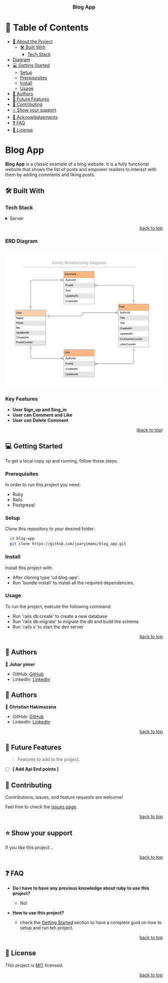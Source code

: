 <a name="readme-top"></a>

<div align="center">
  <h3><b>Blog App</b></h3>
</div>

<!-- TABLE OF CONTENTS -->

# 📗 Table of Contents

- [📖 About the Project](#about-project)
  - [🛠 Built With](#built-with)
    - [Tech Stack](#tech-stack)
- [Diagram](#diagram)   
- [💻 Getting Started](#getting-started)
  - [Setup](#setup)
  - [Prerequisites](#prerequisites)
  - [Install](#install)
  - [Usage](#usage)
- [👥 Authors](#authors)
- [🔭 Future Features](#future-features)
- [🤝 Contributing](#contributing)
- [⭐️ Show your support](#support)
- [🙏 Acknowledgements](#acknowledgements)
- [❓ FAQ](#faq)
- [📝 License](#license)

<!-- PROJECT DESCRIPTION -->

# Blog App <a name="about-project"></a>


**Blog App** is a classic example of a blog website. It is a fully functional website that shows the list of posts and empower readers to interact with them by adding comments and liking posts.

## 🛠 Built With <a name="built-with"></a>

### Tech Stack <a name="tech-stack"></a>

<details>
  <summary>Server</summary>
  <ul>
    <li><a href="https://www.ruby-lang.org/en/">Ruby</a></li>
  </ul>
</details>

<p align="right"><a href="#readme-top">back to top</a></p>

### ERD Diagram <a name="diagram">
![Preview](./app/assets/images/blog_app_erd.png)

<!-- Features -->

### Key Features <a id="key-features"></a>

- **User Sign_up and Sing_in**
- **User can Comment and Like**
- **User can Delete Comment**

<p align="right">(<a href="#readme-top">back to top</a>)</p>


<!-- GETTING STARTED -->

## 💻 Getting Started <a name="getting-started"></a>

To get a local copy up and running, follow these steps.

### Prerequisites

In order to run this project you need:

- Ruby
- Rails
- Postgresql

### Setup

Clone this repository to your desired folder:

```sh
  cd blog-app
  git clone https://github.com/juaryimami/blog_app.git
```

### Install

Install this project with:

- After cloning type 'cd blog-app'.
- Run 'bundle install' to install all the required dependencies.

### Usage

To run the project, execute the following command:
- Run 'rails db:create' to create a new database
- Run 'rails db:migrate' to migrate the db and build the schema
- Run 'rails s' to start the dev server

<p align="right"><a href="#readme-top">back to top</a></p>

<!-- AUTHORS -->

## 👥 Authors <a name="authors"></a>

👤 **Juhar yimer**

- GitHub: [GitHub](https://github.com/juaryimami)
- LinkedIn: [LinkedIn](https://www.linkedin.com/in/juhar-yimer)

## 👥 Authors <a name="authors"></a>

👤 **Christian Hakimazana**

- GitHub: [GitHub](https://github.com/juaryimami)
- LinkedIn: [LinkedIn](https://www.linkedin.com/in/juhar-yimer)



<p align="right"><a href="#readme-top">back to top</a></p>

<!-- FUTURE FEATURES -->

## 🔭 Future Features <a name="future-features"></a>

> Features to add to the project.
- [ ] **[ Add Api End points ]**


<!-- CONTRIBUTING -->

## 🤝 Contributing <a name="contributing"></a>

Contributions, issues, and feature requests are welcome!

Feel free to check the [issues page](../../issues/).

<p align="right"><a href="#readme-top">back to top</a></p>

<!-- SUPPORT -->

## ⭐️ Show your support <a name="support"></a>

If you like this project...

<p align="right"><a href="#readme-top">back to top</a></p>

<!-- FAQ (optional) -->

## ❓ FAQ <a name="faq"></a>

- **Do I have to have any previous knowledge about ruby to use this project?**

  - No!

- **How to use this project?**

  - check the [Getting Started](#getting-started) section to have a complete guid on how to setup and run teh project.

<p align="right"><a href="#readme-top">back to top</a></p>

<!-- LICENSE -->

## 📝 License <a name="license"></a>

This project is [MIT](./MIT.md) licensed.


<p align="right"><a href="#readme-top">back to top</a></p>

